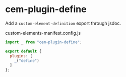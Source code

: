 # cem-plugin-define

Add a `custom-element-definition` export through jsdoc.

custom-elements-manifest.config.js
```js
import _ from "cem-plugin-define";

export default {
  plugins: [
    _("define")
  ]
};
```
